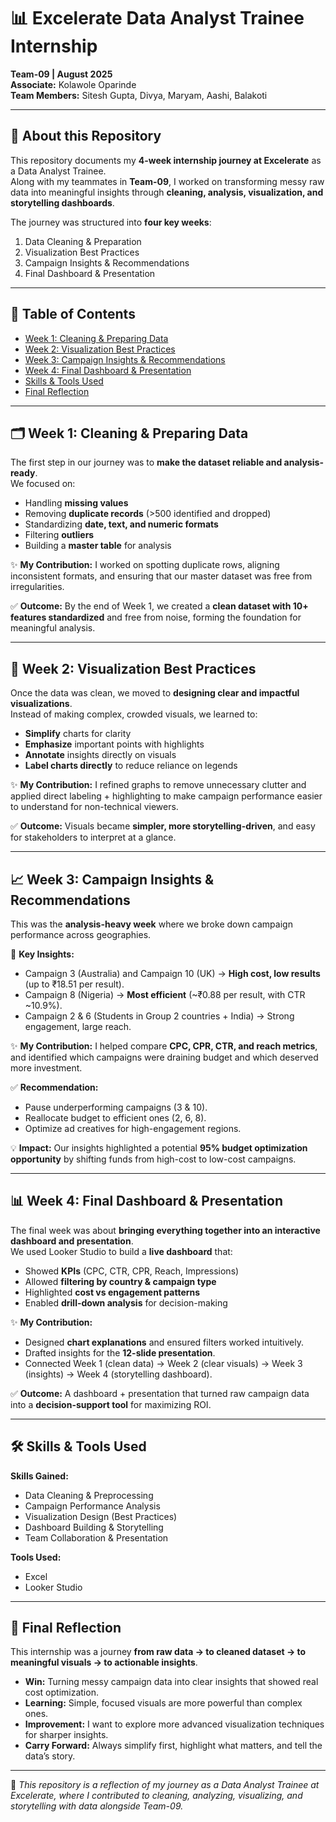 # 📊 Excelerate Data Analyst Trainee Internship  

**Team-09 | August 2025**  
**Associate:** Kolawole Oparinde  
**Team Members:** Sitesh Gupta, Divya, Maryam, Aashi, Balakoti  

---

## 📌 About this Repository  
This repository documents my **4-week internship journey at Excelerate** as a Data Analyst Trainee.  
Along with my teammates in **Team-09**, I worked on transforming messy raw data into meaningful insights through **cleaning, analysis, visualization, and storytelling dashboards**.  

The journey was structured into **four key weeks**:  
1. Data Cleaning & Preparation  
2. Visualization Best Practices  
3. Campaign Insights & Recommendations  
4. Final Dashboard & Presentation  

---

## 📑 Table of Contents  
- [Week 1: Cleaning & Preparing Data](#week-1-cleaning--preparing-data)  
- [Week 2: Visualization Best Practices](#week-2-visualization-best-practices)  
- [Week 3: Campaign Insights & Recommendations](#week-3-campaign-insights--recommendations)  
- [Week 4: Final Dashboard & Presentation](#week-4-final-dashboard--presentation)  
- [Skills & Tools Used](#skills--tools-used)  
- [Final Reflection](#final-reflection)  

---

## 🗂 Week 1: Cleaning & Preparing Data  

The first step in our journey was to **make the dataset reliable and analysis-ready**.  
We focused on:  
- Handling **missing values**  
- Removing **duplicate records** (>500 identified and dropped)  
- Standardizing **date, text, and numeric formats**  
- Filtering **outliers**  
- Building a **master table** for analysis  

✨ **My Contribution:** I worked on spotting duplicate rows, aligning inconsistent formats, and ensuring that our master dataset was free from irregularities.  

✅ **Outcome:** By the end of Week 1, we created a **clean dataset with 10+ features standardized** and free from noise, forming the foundation for meaningful analysis.  

---

## 🎨 Week 2: Visualization Best Practices  

Once the data was clean, we moved to **designing clear and impactful visualizations**.  
Instead of making complex, crowded visuals, we learned to:  
- **Simplify** charts for clarity  
- **Emphasize** important points with highlights  
- **Annotate** insights directly on visuals  
- **Label charts directly** to reduce reliance on legends  

✨ **My Contribution:** I refined graphs to remove unnecessary clutter and applied direct labeling + highlighting to make campaign performance easier to understand for non-technical viewers.  

✅ **Outcome:** Visuals became **simpler, more storytelling-driven**, and easy for stakeholders to interpret at a glance.  

---

## 📈 Week 3: Campaign Insights & Recommendations  

This was the **analysis-heavy week** where we broke down campaign performance across geographies.  

🔎 **Key Insights:**  
- Campaign 3 (Australia) and Campaign 10 (UK) → **High cost, low results** (up to ₹18.51 per result).  
- Campaign 8 (Nigeria) → **Most efficient** (~₹0.88 per result, with CTR ~10.9%).  
- Campaign 2 & 6 (Students in Group 2 countries + India) → Strong engagement, large reach.  

✨ **My Contribution:** I helped compare **CPC, CPR, CTR, and reach metrics**, and identified which campaigns were draining budget and which deserved more investment.  

✅ **Recommendation:**  
- Pause underperforming campaigns (3 & 10).  
- Reallocate budget to efficient ones (2, 6, 8).  
- Optimize ad creatives for high-engagement regions.  

💡 **Impact:** Our insights highlighted a potential **95% budget optimization opportunity** by shifting funds from high-cost to low-cost campaigns.  

---

## 📊 Week 4: Final Dashboard & Presentation  

The final week was about **bringing everything together into an interactive dashboard and presentation**.  
We used Looker Studio to build a **live dashboard** that:  
- Showed **KPIs** (CPC, CTR, CPR, Reach, Impressions)  
- Allowed **filtering by country & campaign type**  
- Highlighted **cost vs engagement patterns**  
- Enabled **drill-down analysis** for decision-making  

✨ **My Contribution:**  
- Designed **chart explanations** and ensured filters worked intuitively.  
- Drafted insights for the **12-slide presentation**.  
- Connected Week 1 (clean data) → Week 2 (clear visuals) → Week 3 (insights) → Week 4 (storytelling dashboard).  

✅ **Outcome:** A dashboard + presentation that turned raw campaign data into a **decision-support tool** for maximizing ROI.  

---

## 🛠 Skills & Tools Used  

**Skills Gained:**  
- Data Cleaning & Preprocessing  
- Campaign Performance Analysis  
- Visualization Design (Best Practices)  
- Dashboard Building & Storytelling  
- Team Collaboration & Presentation  

**Tools Used:**  
- Excel  
- Looker Studio  

---

## 🌟 Final Reflection  

This internship was a journey **from raw data → to cleaned dataset → to meaningful visuals → to actionable insights**.  

- **Win:** Turning messy campaign data into clear insights that showed real cost optimization.  
- **Learning:** Simple, focused visuals are more powerful than complex ones.  
- **Improvement:** I want to explore more advanced visualization techniques for sharper insights.  
- **Carry Forward:** Always simplify first, highlight what matters, and tell the data’s story.  

---

📌 *This repository is a reflection of my journey as a Data Analyst Trainee at Excelerate, where I contributed to cleaning, analyzing, visualizing, and storytelling with data alongside Team-09.*  

